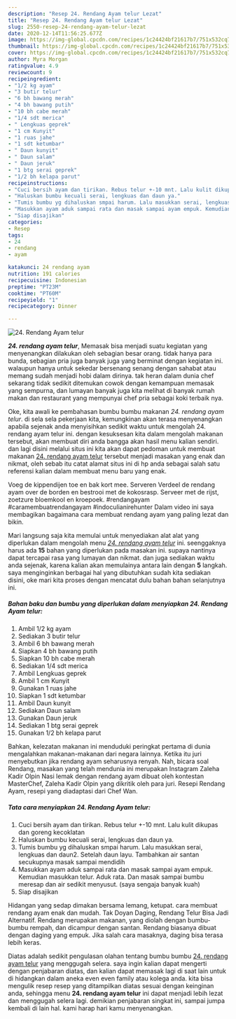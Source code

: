 ```yaml
---
description: "Resep 24. Rendang Ayam telur Lezat"
title: "Resep 24. Rendang Ayam telur Lezat"
slug: 2550-resep-24-rendang-ayam-telur-lezat
date: 2020-12-14T11:56:25.677Z
image: https://img-global.cpcdn.com/recipes/1c24424bf21617b7/751x532cq70/24-rendang-ayam-telur-foto-resep-utama.jpg
thumbnail: https://img-global.cpcdn.com/recipes/1c24424bf21617b7/751x532cq70/24-rendang-ayam-telur-foto-resep-utama.jpg
cover: https://img-global.cpcdn.com/recipes/1c24424bf21617b7/751x532cq70/24-rendang-ayam-telur-foto-resep-utama.jpg
author: Myra Morgan
ratingvalue: 4.9
reviewcount: 9
recipeingredient:
- "1/2 kg ayam"
- "3 butir telur"
- "6 bh bawang merah"
- "4 bh bawang putih"
- "10 bh cabe merah"
- "1/4 sdt merica"
- " Lengkuas geprek"
- "1 cm Kunyit"
- "1 ruas jahe"
- "1 sdt ketumbar"
- " Daun kunyit"
- " Daun salam"
- " Daun jeruk"
- "1 btg serai geprek"
- "1/2 bh kelapa parut"
recipeinstructions:
- "Cuci bersih ayam dan tirikan. Rebus telur +-10 mnt. Lalu kulit dikupas dan goreng kecoklatan"
- "Haluskan bumbu kecuali serai, lengkuas dan daun ya."
- "Tumis bumbu yg dihaluskan smpai harum. Lalu masukkan serai, lengkuas dan daun2. Setelah daun layu. Tambahkan air santan secukupnya masak sampai mendidih"
- "Masukkan ayam aduk sampai rata dan masak sampai ayam empuk. Kemudian masukkan telur. Aduk rata. Dan masak sampai bumbu meresap dan air sedikit menyusut. (saya sengaja banyak kuah)"
- "Siap disajikan"
categories:
- Resep
tags:
- 24
- rendang
- ayam

katakunci: 24 rendang ayam 
nutrition: 191 calories
recipecuisine: Indonesian
preptime: "PT23M"
cooktime: "PT60M"
recipeyield: "1"
recipecategory: Dinner

---
```



![24. Rendang Ayam telur](https://img-global.cpcdn.com/recipes/1c24424bf21617b7/751x532cq70/24-rendang-ayam-telur-foto-resep-utama.jpg)

<b><i>24. rendang ayam telur</i></b>, Memasak bisa menjadi suatu kegiatan yang menyenangkan dilakukan oleh sebagian besar orang. tidak hanya para bunda, sebagian pria juga banyak juga yang berminat dengan kegiatan ini. walaupun hanya untuk sekedar bersenang senang dengan sahabat atau memang sudah menjadi hobi dalam dirinya. tak heran dalam dunia chef sekarang tidak sedikit ditemukan cowok dengan kemampuan memasak yang sempurna, dan lumayan banyak juga kita melihat di banyak rumah makan dan restaurant yang mempunyai chef pria sebagai koki terbaik nya.

Oke, kita awali ke pembahasan bumbu bumbu makanan <i>24. rendang ayam telur</i>. di sela sela pekerjaan kita, kemungkinan akan terasa menyenangkan apabila sejenak anda menyisihkan sedikit waktu untuk mengolah 24. rendang ayam telur ini. dengan kesuksesan kita dalam mengolah makanan tersebut, akan membuat diri anda bangga akan hasil menu kalian sendiri. dan lagi disini melalui situs ini kita akan dapat pedoman untuk membuat makanan <u>24. rendang ayam telur</u> tersebut menjadi masakan yang enak dan nikmat, oleh sebab itu catat alamat situs ini di hp anda sebagai salah satu referensi kalian dalam membuat menu baru yang enak.

Voeg de kippendijen toe en bak kort mee. Serveren Verdeel de rendang ayam over de borden en bestrooi met de kokosrasp. Serveer met de rijst, zoetzure bloemkool en kroepoek. #rendangayam #caramembuatrendangayam #indoculianirehunter Dalam video ini saya membagikan bagaimana cara membuat rendang ayam yang paling lezat dan bikin.


Mari langsung saja kita memulai untuk menyediakan alat alat yang diperlukan dalam mengolah menu <u><i>24. rendang ayam telur</i></u> ini. seenggaknya harus ada <b>15</b> bahan yang diperlukan pada masakan ini. supaya nantinya dapat tercapai rasa yang lumayan dan nikmat. dan juga sediakan waktu anda sejenak, karena kalian akan memulainya antara lain dengan <b>5</b> langkah. saya menginginkan berbagai hal yang dibutuhkan sudah kita sediakan disini, oke mari kita proses dengan mencatat dulu bahan bahan selanjutnya ini.

<!--inarticleads1-->

##### Bahan baku dan bumbu yang diperlukan dalam menyiapkan 24. Rendang Ayam telur:

1. Ambil 1/2 kg ayam
1. Sediakan 3 butir telur
1. Ambil 6 bh bawang merah
1. Siapkan 4 bh bawang putih
1. Siapkan 10 bh cabe merah
1. Sediakan 1/4 sdt merica
1. Ambil  Lengkuas geprek
1. Ambil 1 cm Kunyit
1. Gunakan 1 ruas jahe
1. Siapkan 1 sdt ketumbar
1. Ambil  Daun kunyit
1. Sediakan  Daun salam
1. Gunakan  Daun jeruk
1. Sediakan 1 btg serai geprek
1. Gunakan 1/2 bh kelapa parut


Bahkan, kelezatan makanan ini menduduki peringkat pertama di dunia mengalahkan makanan-makanan dari negara lainnya. Ketika itu juri menyebutkan jika rendang ayam seharusnya renyah. Nah, bicara soal Rendang, masakan yang telah mendunia ini merupakan Instagram Zaleha Kadir Olpin Nasi lemak dengan rendang ayam dibuat oleh kontestan MasterChef, Zaleha Kadir Olpin yang dikritik oleh para juri. Resepi Rendang Ayam, resepi yang diadaptasi dari Chef Wan. 

<!--inarticleads2-->

##### Tata cara menyiapkan 24. Rendang Ayam telur:

1. Cuci bersih ayam dan tirikan. Rebus telur +-10 mnt. Lalu kulit dikupas dan goreng kecoklatan
1. Haluskan bumbu kecuali serai, lengkuas dan daun ya.
1. Tumis bumbu yg dihaluskan smpai harum. Lalu masukkan serai, lengkuas dan daun2. Setelah daun layu. Tambahkan air santan secukupnya masak sampai mendidih
1. Masukkan ayam aduk sampai rata dan masak sampai ayam empuk. Kemudian masukkan telur. Aduk rata. Dan masak sampai bumbu meresap dan air sedikit menyusut. (saya sengaja banyak kuah)
1. Siap disajikan


Hidangan yang sedap dimakan bersama lemang, ketupat. cara membuat rendang ayam enak dan mudah. Tak Doyan Daging, Rendang Telur Bisa Jadi Alternatif. Rendang merupakan makanan, yang diolah dengan bumbu-bumbu rempah, dan dicampur dengan santan. Rendang biasanya dibuat dengan daging yang empuk. Jika salah cara masaknya, daging bisa terasa lebih keras. 

Diatas adalah sedikit pengulasan olahan tentang bumbu bumbu <u>24. rendang ayam telur</u> yang menggugah selera. saya ingin kalian dapat mengerti dengan penjabaran diatas, dan kalian dapat memasak lagi di saat lain untuk di hidangkan dalam aneka even even family atau kolega anda. kita bisa mengulik resep resep yang ditampilkan diatas sesuai dengan keinginan anda, sehingga menu <b>24. rendang ayam telur</b> ini dapat menjadi lebih lezat dan menggugah selera lagi. demikian penjabaran singkat ini, sampai jumpa kembali di lain hal. kami harap hari kamu menyenangkan.
